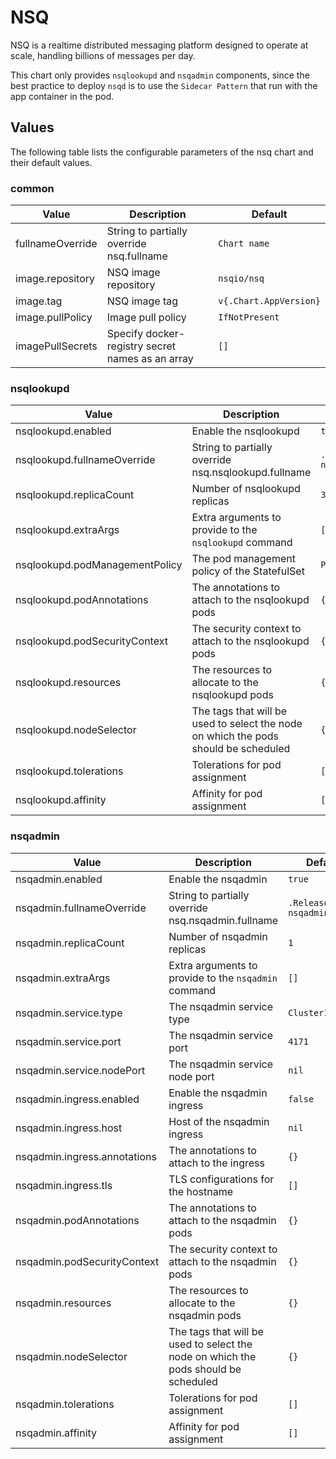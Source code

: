 # NSQ

NSQ is a realtime distributed messaging platform designed to operate at scale, handling billions of messages per day.

This chart only provides `nsqlookupd` and `nsqadmin` components, since the best practice to deploy `nsqd` is to use the `Sidecar Pattern` that run with the app container in the pod.

## Values

The following table lists the configurable parameters of the nsq chart and their default values.

### common

| Value            | Description                                      | Default                |
| ---------------- | ------------------------------------------------ | ---------------------- |
| fullnameOverride | String to partially override nsq.fullname        | `Chart name`           |
| image.repository | NSQ image repository                             | `nsqio/nsq`            |
| image.tag        | NSQ image tag                                    | `v{.Chart.AppVersion}` |
| image.pullPolicy | Image pull policy                                | `IfNotPresent`         |
| imagePullSecrets | Specify docker-registry secret names as an array | `[]`                   |

### nsqlookupd

| Value                          | Description                                                  | Default                    |
| ------------------------------ | ------------------------------------------------------------ | -------------------------- |
| nsqlookupd.enabled             | Enable the nsqlookupd                                        | `true`                     |
| nsqlookupd.fullnameOverride    | String to partially override nsq.nsqlookupd.fullname         | `.Release.Name-nsqlookupd` |
| nsqlookupd.replicaCount        | Number of nsqlookupd replicas                                | `3`                        |
| nsqlookupd.extraArgs           | Extra arguments to provide to the `nsqlookupd` command       | `[]`                       |
| nsqlookupd.podManagementPolicy | The pod management policy of the StatefulSet                 | `Parallel`                 |
| nsqlookupd.podAnnotations      | The annotations to attach to the nsqlookupd pods             | `{}`                       |
| nsqlookupd.podSecurityContext  | The security context to attach to the nsqlookupd pods        | `{}`                       |
| nsqlookupd.resources           | The resources to allocate to the nsqlookupd pods             | `{}`                       |
| nsqlookupd.nodeSelector        | The tags that will be used to select the node on which the pods should be scheduled | `{}`                       |
| nsqlookupd.tolerations         | Tolerations for pod assignment                               | `[]`                       |
| nsqlookupd.affinity            | Affinity for pod assignment                                  | `[]`                       |

### nsqadmin

| Value                        | Description                                                  | Default                  |
| ---------------------------- | ------------------------------------------------------------ | ------------------------ |
| nsqadmin.enabled             | Enable the nsqadmin                                          | `true`                   |
| nsqadmin.fullnameOverride    | String to partially override nsq.nsqadmin.fullname           | `.Release.Name-nsqadmin` |
| nsqadmin.replicaCount        | Number of nsqadmin replicas                                  | `1`                      |
| nsqadmin.extraArgs           | Extra arguments to provide to the `nsqadmin` command         | `[]`                     |
| nsqadmin.service.type        | The nsqadmin service type                                    | `ClusterIP`              |
| nsqadmin.service.port        | The nsqadmin service port                                    | `4171`                   |
| nsqadmin.service.nodePort    | The nsqadmin service node port                               | `nil`                    |
| nsqadmin.ingress.enabled     | Enable the nsqadmin ingress                                  | `false`                  |
| nsqadmin.ingress.host        | Host of the nsqadmin ingress                                 | `nil`                    |
| nsqadmin.ingress.annotations | The annotations to attach to the ingress                     | `{}`                     |
| nsqadmin.ingress.tls         | TLS configurations for the hostname                          | `[]`                     |
| nsqadmin.podAnnotations      | The annotations to attach to the nsqadmin pods               | `{}`                     |
| nsqadmin.podSecurityContext  | The security context to attach to the nsqadmin pods          | `{}`                     |
| nsqadmin.resources           | The resources to allocate to the nsqadmin pods               | `{}`                     |
| nsqadmin.nodeSelector        | The tags that will be used to select the node on which the pods should be scheduled | `{}`                     |
| nsqadmin.tolerations         | Tolerations for pod assignment                               | `[]`                     |
| nsqadmin.affinity            | Affinity for pod assignment                                  | `[]`                     |
